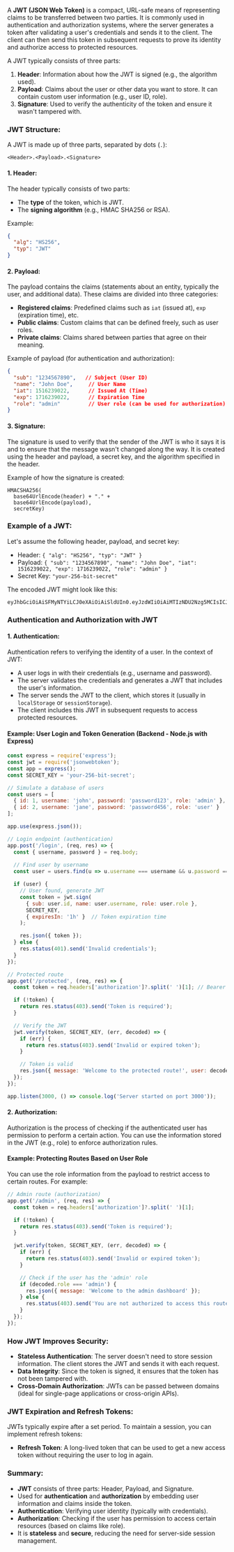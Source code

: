 A **JWT (JSON Web Token)** is a compact, URL-safe means of representing claims to be transferred between two parties. It is commonly used in authentication and authorization systems, where the server generates a token after validating a user's credentials and sends it to the client. The client can then send this token in subsequent requests to prove its identity and authorize access to protected resources.

A JWT typically consists of three parts:
1. **Header**: Information about how the JWT is signed (e.g., the algorithm used).
2. **Payload**: Claims about the user or other data you want to store. It can contain custom user information (e.g., user ID, role).
3. **Signature**: Used to verify the authenticity of the token and ensure it wasn't tampered with.

### JWT Structure:
A JWT is made up of three parts, separated by dots (`.`):
```
<Header>.<Payload>.<Signature>
```

#### 1. Header:
The header typically consists of two parts:
- The **type** of the token, which is JWT.
- The **signing algorithm** (e.g., HMAC SHA256 or RSA).

Example:
```json
{
  "alg": "HS256",
  "typ": "JWT"
}
```

#### 2. Payload:
The payload contains the claims (statements about an entity, typically the user, and additional data). These claims are divided into three categories:
- **Registered claims**: Predefined claims such as `iat` (issued at), `exp` (expiration time), etc.
- **Public claims**: Custom claims that can be defined freely, such as user roles.
- **Private claims**: Claims shared between parties that agree on their meaning.

Example of payload (for authentication and authorization):
```json
{
  "sub": "1234567890",   // Subject (User ID)
  "name": "John Doe",     // User Name
  "iat": 1516239022,      // Issued At (Time)
  "exp": 1716239022,      // Expiration Time
  "role": "admin"         // User role (can be used for authorization)
}
```

#### 3. Signature:
The signature is used to verify that the sender of the JWT is who it says it is and to ensure that the message wasn't changed along the way. It is created using the header and payload, a secret key, and the algorithm specified in the header.

Example of how the signature is created:
```
HMACSHA256(
  base64UrlEncode(header) + "." +
  base64UrlEncode(payload),
  secretKey)
```

### Example of a JWT:
Let's assume the following header, payload, and secret key:
- Header: `{ "alg": "HS256", "typ": "JWT" }`
- Payload: `{ "sub": "1234567890", "name": "John Doe", "iat": 1516239022, "exp": 1716239022, "role": "admin" }`
- Secret Key: `"your-256-bit-secret"`

The encoded JWT might look like this:
```
eyJhbGciOiAiSFMyNTYiLCJ0eXAiOiAiSldUIn0.eyJzdWIiOiAiMTIzNDU2Nzg5MCIsICJuYW1lIjogIkpvaG4gRG9lIiwgImlhdCI6IDE1MTYyMzkwMjIsICJleHBpcmVkX3RpbWUiOiAxNzE2MjM5MDIyLCAicm9sZSI6ICJhZG1pbiJ9.Y0QfDbQe9h2NVzOCIKjpHfNd2GxwbbvfWBh9Q2cY5aw
```

### Authentication and Authorization with JWT

#### 1. **Authentication**:
Authentication refers to verifying the identity of a user. In the context of JWT:
- A user logs in with their credentials (e.g., username and password).
- The server validates the credentials and generates a JWT that includes the user's information.
- The server sends the JWT to the client, which stores it (usually in `localStorage` or `sessionStorage`).
- The client includes this JWT in subsequent requests to access protected resources.

#### Example: User Login and Token Generation (Backend - Node.js with Express)

```javascript
const express = require('express');
const jwt = require('jsonwebtoken');
const app = express();
const SECRET_KEY = 'your-256-bit-secret';

// Simulate a database of users
const users = [
  { id: 1, username: 'john', password: 'password123', role: 'admin' },
  { id: 2, username: 'jane', password: 'password456', role: 'user' }
];

app.use(express.json());

// Login endpoint (authentication)
app.post('/login', (req, res) => {
  const { username, password } = req.body;
  
  // Find user by username
  const user = users.find(u => u.username === username && u.password === password);

  if (user) {
    // User found, generate JWT
    const token = jwt.sign(
      { sub: user.id, name: user.username, role: user.role },
      SECRET_KEY,
      { expiresIn: '1h' }  // Token expiration time
    );

    res.json({ token });
  } else {
    res.status(401).send('Invalid credentials');
  }
});

// Protected route
app.get('/protected', (req, res) => {
  const token = req.headers['authorization']?.split(' ')[1]; // Bearer token

  if (!token) {
    return res.status(403).send('Token is required');
  }

  // Verify the JWT
  jwt.verify(token, SECRET_KEY, (err, decoded) => {
    if (err) {
      return res.status(403).send('Invalid or expired token');
    }

    // Token is valid
    res.json({ message: 'Welcome to the protected route!', user: decoded });
  });
});

app.listen(3000, () => console.log('Server started on port 3000'));
```

#### 2. **Authorization**:
Authorization is the process of checking if the authenticated user has permission to perform a certain action. You can use the information stored in the JWT (e.g., role) to enforce authorization rules.

#### Example: Protecting Routes Based on User Role
You can use the role information from the payload to restrict access to certain routes. For example:

```javascript
// Admin route (authorization)
app.get('/admin', (req, res) => {
  const token = req.headers['authorization']?.split(' ')[1];

  if (!token) {
    return res.status(403).send('Token is required');
  }

  jwt.verify(token, SECRET_KEY, (err, decoded) => {
    if (err) {
      return res.status(403).send('Invalid or expired token');
    }

    // Check if the user has the 'admin' role
    if (decoded.role === 'admin') {
      res.json({ message: 'Welcome to the admin dashboard' });
    } else {
      res.status(403).send('You are not authorized to access this route');
    }
  });
});
```

### How JWT Improves Security:
- **Stateless Authentication**: The server doesn't need to store session information. The client stores the JWT and sends it with each request.
- **Data Integrity**: Since the token is signed, it ensures that the token has not been tampered with.
- **Cross-Domain Authorization**: JWTs can be passed between domains (ideal for single-page applications or cross-origin APIs).

### JWT Expiration and Refresh Tokens:
JWTs typically expire after a set period. To maintain a session, you can implement refresh tokens:
- **Refresh Token**: A long-lived token that can be used to get a new access token without requiring the user to log in again.

### Summary:
- **JWT** consists of three parts: Header, Payload, and Signature.
- Used for **authentication** and **authorization** by embedding user information and claims inside the token.
- **Authentication**: Verifying user identity (typically with credentials).
- **Authorization**: Checking if the user has permission to access certain resources (based on claims like role).
- It is **stateless** and **secure**, reducing the need for server-side session management.

